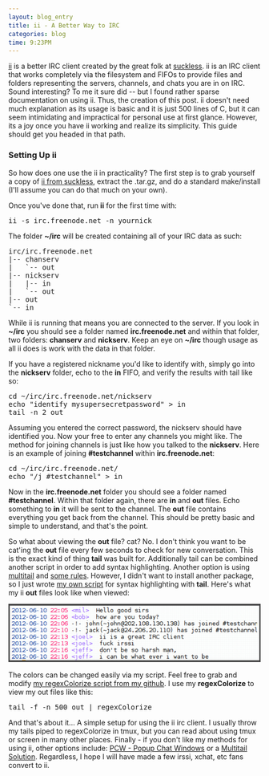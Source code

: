 ```yaml
---
layout: blog_entry 
title: ii - A Better Way to IRC
categories: blog
time: 9:23PM
---
```

[ii](http://tools.suckless.org/ii) is a better IRC client created by the great folk at [suckless](http://suckless.org). ii is an IRC client that works completely via the filesystem and FIFOs to provide files and folders representing the servers, channels, and chats you are in on IRC. Sound interesting? To me it sure did -- but I found rather sparse documentation on using ii. Thus, the creation of this post. ii doesn't need much explanation as its usage is basic and it is just 500 lines of C, but it can seem intimidating and impractical for personal use at first glance. However, its a joy once you have ii working and realize its simplicity. This guide should get you headed in that path.


### Setting Up ii
So how does one use the ii in practicality? The first step is to grab yourself a copy of [ii from suckless](http://tools.suckless.org/ii), extract the .tar.gz, and do a standard make/install (I'll assume you can do that much on your own).

Once you've done that, run **ii** for the first time with:

<pre class="sh_c">ii -s irc.freenode.net -n yournick</pre>

The folder **~/irc** will be created containing all of your IRC data as such: 

<pre class="sh_c">
irc/irc.freenode.net
|-- chanserv
|   `-- out
|-- nickserv
|   |-- in
|   `-- out
|-- out
`-- in
</pre>

While ii is running that means you are connected to the server. If you look in **~/irc** you should see a folder named **irc.freenode.net** and within that folder, two folders: **chanserv** and **nickserv**. Keep an eye on **~/irc** though usage as all ii does is work with the data in that folder.

If you have a registered nickname you'd like to identify with, simply go into the **nickserv** folder, echo to the **in** FIFO, and verify the results with tail like so:

<pre class="sh_c">cd ~/irc/irc.freenode.net/nickserv
echo "identify mysupersecretpassword" > in
tail -n 2 out
</pre>

Assuming you entered the correct password, the nickserv should have identified you. Now your free to enter any channels you might like. The method for joining channels is just like how you talked to the **nickserv**. Here is an example of joining **#testchannel** within **irc.freenode.net**:

<pre class="sh_c">cd ~/irc/irc.freenode.net/
echo "/j #testchannel" > in
</pre>

Now in the **irc.freenode.net** folder you should see a folder named **#testchannel**. Within that folder again, there are **in** and **out** files. Echo something to **in** it will be sent to the channel. The **out** file contains everything you get back from the channel. This should be pretty basic and simple to understand, and that's the point.

So what about viewing the **out** file? cat? No. I don't think you want to be cat'ing the **out** file every few seconds to check for new conversation. This is the exact kind of thing **tail** was built for. Additionally tail can be combined another script in order to add syntax highlighting. Another option is using [multitail](http://www.vanheusden.com/multitail) and [some rules](http://nion.modprobe.de/blog/archives/440-Using-the-ii-irc-client.html). However, I didn't want to install another package, so I just wrote [my own script](http://github.com/mil/configs-and-bins/blob/master/bins/regexColorize) for syntax highlighting with **tail**. Here's what my ii **out** files look like when viewed:

<img src="/images/regex-colorize.png" alt="Colorizing ii output with regex-colorize" />

The colors can be changed easily via my script. Feel free to grab and modify [my regexColorize script from my github]( http://github.com/mil/configs-and-bins/blob/master/bins/regexColorize). I use my **regexColorize** to view my out files like this:

<pre class="sh_c">tail -f -n 500 out | regexColorize</pre>

And that's about it... A simple setup for using the ii irc client. I usually throw my tails piped to regexColorize in tmux, but you can read about using tmux or screen in many other places.  Finally - if you don't like my methods for using ii, other options include: [PCW - Popup Chat Windows](http://bitbucket.org/emg/pcw) or a [Multitail Solution](http://nion.modprobe.de/blog/archives/440-Using-the-ii-irc-client.html). Regardless, I hope I will have made a few irssi, xchat, etc fans convert to ii.
